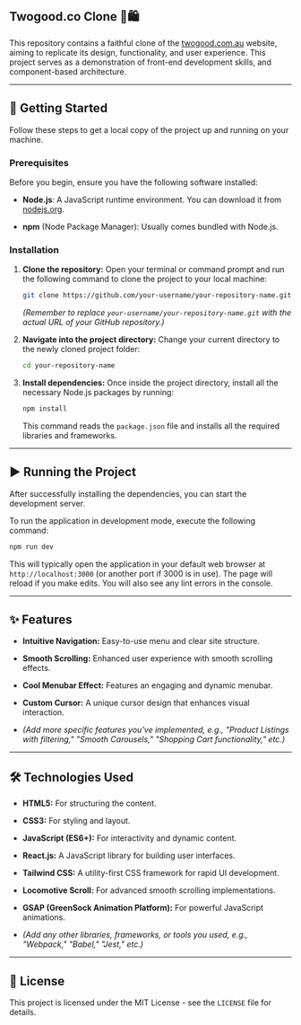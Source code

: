 ## Twogood.co Clone 🌿🛍️

This repository contains a faithful clone of the [twogood.com.au](https://twogood.com.au/) website, aiming to replicate its design, functionality, and user experience. This project serves as a demonstration of front-end development skills, and component-based architecture.

-----

## 🚀 Getting Started

Follow these steps to get a local copy of the project up and running on your machine.

### Prerequisites

Before you begin, ensure you have the following software installed:

  * **Node.js**: A JavaScript runtime environment. You can download it from [nodejs.org](https://nodejs.org/).

  * **npm** (Node Package Manager): Usually comes bundled with Node.js.

### Installation

1.  **Clone the repository:**
    Open your terminal or command prompt and run the following command to clone the project to your local machine:

    ```bash
    git clone https://github.com/your-username/your-repository-name.git
    ```

    *(Remember to replace `your-username/your-repository-name.git` with the actual URL of your GitHub repository.)*

2.  **Navigate into the project directory:**
    Change your current directory to the newly cloned project folder:

    ```bash
    cd your-repository-name
    ```

3.  **Install dependencies:**
    Once inside the project directory, install all the necessary Node.js packages by running:

    ```bash
    npm install
    ```

    This command reads the `package.json` file and installs all the required libraries and frameworks.

-----

## ▶️ Running the Project

After successfully installing the dependencies, you can start the development server.

To run the application in development mode, execute the following command:

```bash
npm run dev
```

This will typically open the application in your default web browser at `http://localhost:3000` (or another port if 3000 is in use). The page will reload if you make edits. You will also see any lint errors in the console.

-----

## ✨ Features

  * **Intuitive Navigation:** Easy-to-use menu and clear site structure.

  * **Smooth Scrolling:** Enhanced user experience with smooth scrolling effects.

  * **Cool Menubar Effect:** Features an engaging and dynamic menubar.

  * **Custom Cursor:** A unique cursor design that enhances visual interaction.

  * *(Add more specific features you've implemented, e.g., "Product Listings with filtering," "Smooth Carousels," "Shopping Cart functionality," etc.)*

-----

## 🛠️ Technologies Used

  * **HTML5:** For structuring the content.

  * **CSS3:** For styling and layout.

  * **JavaScript (ES6+):** For interactivity and dynamic content.

  * **React.js:** A JavaScript library for building user interfaces.

  * **Tailwind CSS:** A utility-first CSS framework for rapid UI development.

  * **Locomotive Scroll:** For advanced smooth scrolling implementations.

  * **GSAP (GreenSock Animation Platform):** For powerful JavaScript animations.

  * *(Add any other libraries, frameworks, or tools you used, e.g., "Webpack," "Babel," "Jest," etc.)*

-----

## 📄 License

This project is licensed under the MIT License - see the `LICENSE` file for details.
